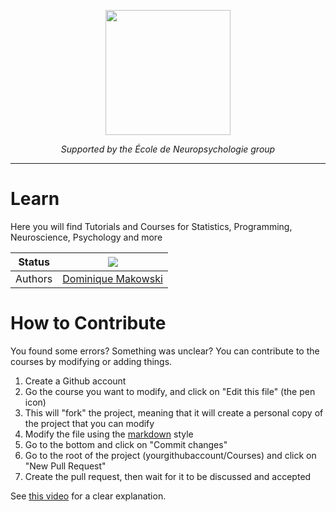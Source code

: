<p align="center"><img src="https://biblineuropsy.files.wordpress.com/2016/08/n.png" width="200"></p>

*<p align="center">Supported by the École de Neuropsychologie group</p>*

---

# Learn

Here you will find Tutorials and Courses for Statistics, Programming, Neuroscience, Psychology and more

|Status|![](https://img.shields.io/badge/status-open-brightgreen.svg)|
|----------------|---|
|Authors|[Dominique Makowski](https://biblineuropsy.files.wordpress.com/2016/09/cv_dominiquemakowski.pdf)|



# How to Contribute

You found some errors? Something was unclear? You can contribute to the courses by modifying or adding things.

1. Create a Github account
2. Go the course you want to modify, and click on "Edit this file" (the pen icon)
3. This will "fork" the project, meaning that it will create a personal copy of the project that you can modify
4. Modify the file using the [markdown](https://guides.github.com/features/mastering-markdown/) style
5. Go to the bottom and click on "Commit changes"
6. Go to the root of the project (yourgithubaccount/Courses) and click on "New Pull Request"
7. Create the pull request, then wait for it to be discussed and accepted

See [this video](https://www.youtube.com/watch?v=yr6IzOGoMsQ) for a clear explanation.
